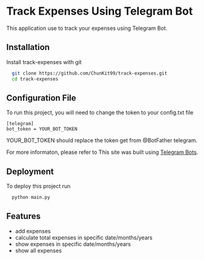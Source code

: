 # Track Expenses Using Telegram Bot

This application use to track your expenses using Telegram Bot.


## Installation

Install track-expenses with git

```bash
  git clone https://github.com/ChunKit99/track-expenses.git
  cd track-expenses
```
    
## Configuration File

To run this project, you will need to change the token to your config.txt file

```
[telegram]
bot_token = YOUR_BOT_TOKEN
```

YOUR_BOT_TOKEN should replace the token get from @BotFather telegram.

For more informaton, please refer to This site was built using [Telegram Bots](https://core.telegram.org/bots/tutorial#introduction).
## Deployment

To deploy this project run

```bash
  python main.py
```


## Features

- add expenses
- calculate total expenses in specific date/months/years
- show expenses in specific date/months/years
- show all expenses
